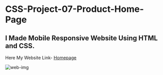 # CSS-Project-07-Product-Home-Page

## I Made Mobile Responsive Website Using HTML and CSS.

Here My Website Link- [Homepage](https://css-project-07.netlify.app)

![web-img](https://user-images.githubusercontent.com/111434481/199564904-47662922-46a6-4abb-a67d-f37f4d7afd2b.png)
